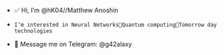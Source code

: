 - ✅  Hi, I’m @hK04//Matthew Anoshin
-     I’m interested in Neural Networks💪Quantum computing🤘Tomorrow day technologies
- 📳  Message me on Telegram:  @g42alaxy

<!---
hK04/hK04 is a ✨ special ✨ repository because its `README.md` (this file) appears on your GitHub profile.
You can click the Preview link to take a look at your changes.
--->
